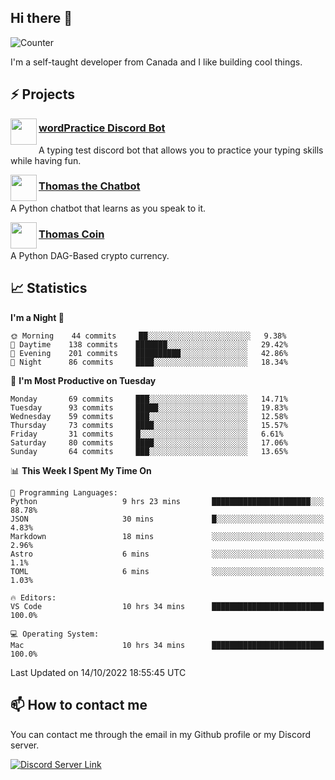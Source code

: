 <h2>Hi there 👋</h2>

![Counter](https://komarev.com/ghpvc/?username=principle105)

<p>I'm a self-taught developer from Canada and I like building cool things.</p>

<h2>⚡ Projects</h2>

<img align="left" src="https://i.imgur.com/BIzs17V.png" width="42" height="42" />
<h3><a target="_blank" href="https://top.gg/bot/743183681182498906">wordPractice Discord Bot</a></h3>
<p>A typing test discord bot that allows you to practice your typing skills while having fun.</p>

<img align="left" src="https://i.imgur.com/hA9YF2s.png" width="42" height="42" />
<h3><a href="https://github.com/principle105/thomasthechatbot">Thomas the Chatbot</a></h3>
<p>A Python chatbot that learns as you speak to it.</p>

<img align="left" src="https://i.imgur.com/4FdQpgN.png" width="42" height="42" />
<h3><a href="https://github.com/principle105/thomas-coin">Thomas Coin</a></h3>
<p>A Python DAG-Based crypto currency.</p>

<h2>📈 Statistics</h2>

<!--START_SECTION:waka-->
**I'm a Night 🦉** 

```text
🌞 Morning    44 commits     ██░░░░░░░░░░░░░░░░░░░░░░░   9.38% 
🌆 Daytime    138 commits    ███████░░░░░░░░░░░░░░░░░░   29.42% 
🌃 Evening    201 commits    ██████████░░░░░░░░░░░░░░░   42.86% 
🌙 Night      86 commits     ████░░░░░░░░░░░░░░░░░░░░░   18.34%

```
📅 **I'm Most Productive on Tuesday** 

```text
Monday       69 commits     ███░░░░░░░░░░░░░░░░░░░░░░   14.71% 
Tuesday      93 commits     █████░░░░░░░░░░░░░░░░░░░░   19.83% 
Wednesday    59 commits     ███░░░░░░░░░░░░░░░░░░░░░░   12.58% 
Thursday     73 commits     ████░░░░░░░░░░░░░░░░░░░░░   15.57% 
Friday       31 commits     █░░░░░░░░░░░░░░░░░░░░░░░░   6.61% 
Saturday     80 commits     ████░░░░░░░░░░░░░░░░░░░░░   17.06% 
Sunday       64 commits     ███░░░░░░░░░░░░░░░░░░░░░░   13.65%

```


📊 **This Week I Spent My Time On** 

```text
💬 Programming Languages: 
Python                   9 hrs 23 mins       ██████████████████████░░░   88.78% 
JSON                     30 mins             █░░░░░░░░░░░░░░░░░░░░░░░░   4.83% 
Markdown                 18 mins             ░░░░░░░░░░░░░░░░░░░░░░░░░   2.96% 
Astro                    6 mins              ░░░░░░░░░░░░░░░░░░░░░░░░░   1.1% 
TOML                     6 mins              ░░░░░░░░░░░░░░░░░░░░░░░░░   1.03%

🔥 Editors: 
VS Code                  10 hrs 34 mins      █████████████████████████   100.0%

💻 Operating System: 
Mac                      10 hrs 34 mins      █████████████████████████   100.0%

```


 Last Updated on 14/10/2022 18:55:45 UTC
<!--END_SECTION:waka-->

<h2>📫 How to contact me</h2>

You can contact me through the email in my Github profile or my Discord server.

[![Discord Server Link](https://dcbadge.vercel.app/api/server/DHnk46C)](https://discord.gg/DHnk46C)

